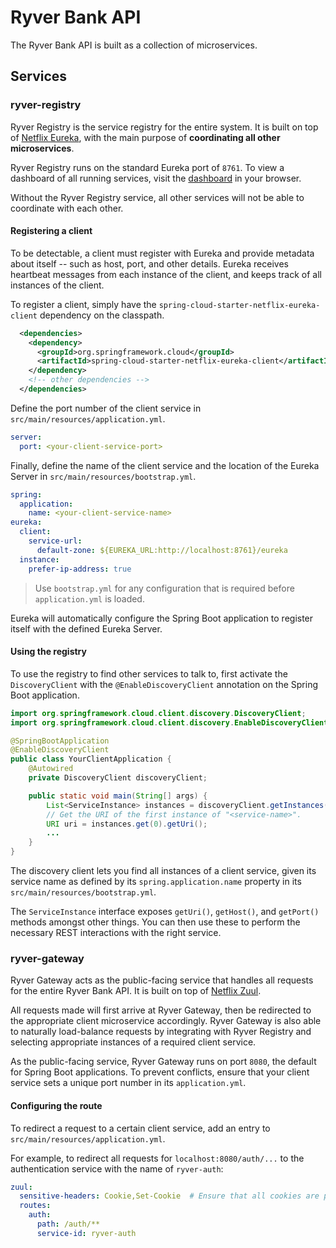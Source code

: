 # Ryver Bank API

The Ryver Bank API is built as a collection of microservices.

## Services

### ryver-registry

Ryver Registry is the service registry for the entire system. It is built on top of [Netflix Eureka](https://github.com/Netflix/eureka), with the main purpose of **coordinating all other microservices**.

Ryver Registry runs on the standard Eureka port of `8761`. To view a dashboard of all running services, visit the [dashboard](http://localhost:8761/) in your browser.

Without the Ryver Registry service, all other services will not be able to coordinate with each other.

#### Registering a client

To be detectable, a client must register with Eureka and provide metadata about itself -- such as host, port, and other details. Eureka receives heartbeat messages from each instance of the client, and keeps track of all instances of the client.

To register a client, simply have the `spring-cloud-starter-netflix-eureka-client` dependency on the classpath.

```xml
  <dependencies>
    <dependency>
      <groupId>org.springframework.cloud</groupId>
      <artifactId>spring-cloud-starter-netflix-eureka-client</artifactId>
    </dependency>
    <!-- other dependencies -->
  </dependencies>
```

Define the port number of the client service in `src/main/resources/application.yml`.

```yml
server:
  port: <your-client-service-port>
```

Finally, define the name of the client service and the location of the Eureka Server in `src/main/resources/bootstrap.yml`.

```yml
spring:
  application:
    name: <your-client-service-name>
eureka:
  client:
    service-url:
      default-zone: ${EUREKA_URL:http://localhost:8761}/eureka
  instance:
    prefer-ip-address: true
```

> Use `bootstrap.yml` for any configuration that is required before `application.yml` is loaded.

Eureka will automatically configure the Spring Boot application to register itself with the defined Eureka Server.

#### Using the registry

To use the registry to find other services to talk to, first activate the `DiscoveryClient` with the `@EnableDiscoveryClient` annotation on the Spring Boot application.

```java
import org.springframework.cloud.client.discovery.DiscoveryClient;
import org.springframework.cloud.client.discovery.EnableDiscoveryClient;

@SpringBootApplication
@EnableDiscoveryClient
public class YourClientApplication {
    @Autowired
    private DiscoveryClient discoveryClient;

    public static void main(String[] args) {
        List<ServiceInstance> instances = discoveryClient.getInstances("<service-name>");
        // Get the URI of the first instance of "<service-name>".
        URI uri = instances.get(0).getUri();
        ...
    }
}
```

The discovery client lets you find all instances of a client service, given its service name as defined by its `spring.application.name` property in its `src/main/resources/bootstrap.yml`.

The `ServiceInstance` interface exposes `getUri()`, `getHost()`, and `getPort()` methods amongst other things. You can then use these to perform the necessary REST interactions with the right service.

### ryver-gateway

Ryver Gateway acts as the public-facing service that handles all requests for the entire Ryver Bank API. It is built on top of [Netflix Zuul](https://github.com/Netflix/zuul).

All requests made will first arrive at Ryver Gateway, then be redirected to the appropriate client microservice accordingly. Ryver Gateway is also able to naturally load-balance requests by integrating with Ryver Registry and selecting appropriate instances of a required client service.

As the public-facing service, Ryver Gateway runs on port `8080`, the default for Spring Boot applications. To prevent conflicts, ensure that your client service sets a unique port number in its `application.yml`.

#### Configuring the route

To redirect a request to a certain client service, add an entry to `src/main/resources/application.yml`.

For example, to redirect all requests for `localhost:8080/auth/...` to the authentication service with the name of `ryver-auth`:

```yml
zuul:
  sensitive-headers: Cookie,Set-Cookie  # Ensure that all cookies are passed through the proxy.
  routes:
    auth:
      path: /auth/**
      service-id: ryver-auth
```


